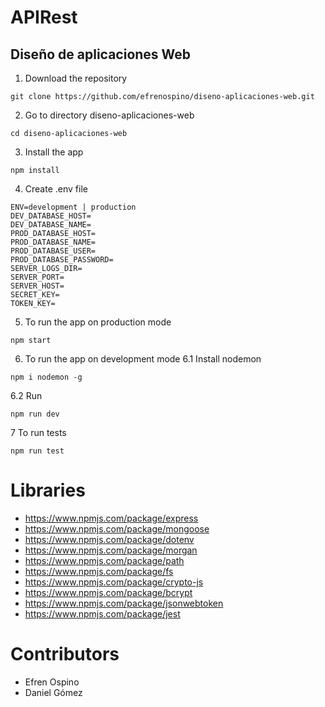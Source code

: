 # APIRest

## Diseño de aplicaciones Web

1. Download the repository
```
git clone https://github.com/efrenospino/diseno-aplicaciones-web.git
```
2. Go to directory diseno-aplicaciones-web
```
cd diseno-aplicaciones-web
```
3. Install the app
```
npm install
```
4. Create .env file

```
ENV=development | production
DEV_DATABASE_HOST=
DEV_DATABASE_NAME=
PROD_DATABASE_HOST=
PROD_DATABASE_NAME=
PROD_DATABASE_USER=
PROD_DATABASE_PASSWORD=
SERVER_LOGS_DIR=
SERVER_PORT=
SERVER_HOST=
SECRET_KEY=
TOKEN_KEY=
```

5. To run the app on production mode
```
npm start
```

6. To run the app on development mode
6.1 Install nodemon
```
npm i nodemon -g
```
6.2 Run
```
npm run dev
```
7  To run tests
```
npm run test
```

# Libraries
- https://www.npmjs.com/package/express
- https://www.npmjs.com/package/mongoose
- https://www.npmjs.com/package/dotenv
- https://www.npmjs.com/package/morgan
- https://www.npmjs.com/package/path
- https://www.npmjs.com/package/fs
- https://www.npmjs.com/package/crypto-js
- https://www.npmjs.com/package/bcrypt
- https://www.npmjs.com/package/jsonwebtoken
- https://www.npmjs.com/package/jest

# Contributors
- Efren Ospino
- Daniel Gómez